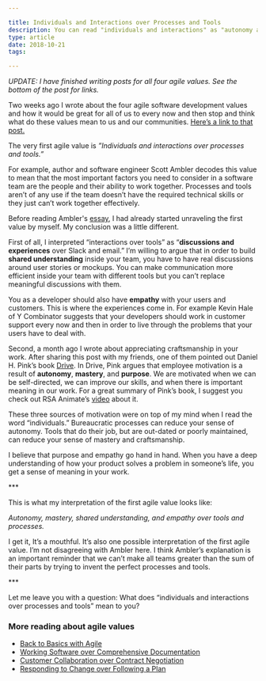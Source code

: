 ```yaml
---

title: Individuals and Interactions over Processes and Tools
description: You can read "individuals and interactions" as "autonomy and empathy"
type: article
date: 2018-10-21
tags:

---
```


*UPDATE: I have finished writing posts for all four agile values. See the bottom of the post for links.*

Two weeks ago I wrote about the four agile software development values and how it would be great for all of us to every now and then stop and think what do these values mean to us and our communities. [Here’s a link to that post.](http://www.flashover.blog/posts/back-to-basics-with-agile/)

The very first agile value is *”Individuals and interactions over processes and tools.”*

For example, author and software engineer Scott Ambler decodes this value to mean that the most important factors you need to consider in a software team are the people and their ability to work together. Processes and tools aren’t of any use if the team doesn’t have the required technical skills or they just can’t work together effectively.

Before reading Ambler's [essay](http://www.ambysoft.com/essays/agileManifesto.html), I had already started unraveling the first value by myself. My conclusion was a little different.

First of all, I interpreted “interactions over tools” as “**discussions and experiences** over Slack and email.” I’m willing to argue that in order to build **shared understanding** inside your team, you have to have real discussions around user stories or mockups. You can make communication more efficient inside your team with different tools but you can’t replace meaningful discussions with them.

You as a developer should also have **empathy** with your users and customers. This is where the experiences come in. For example Kevin Hale of Y Combinator suggests that your developers should work in customer support every now and then in order to live through the problems that your users have to deal with.

Second, a month ago I wrote about appreciating craftsmanship in your work. After sharing this post with my friends, one of them pointed out Daniel H. Pink’s book [Drive](https://www.amazon.com/Drive-Surprising-Truth-About-Motivates/dp/1594484805). In Drive, Pink argues that employee motivation is a result of **autonomy**, **mastery**, and **purpose**. We are motivated when we can be self-directed, we can improve our skills, and when there is important meaning in our work. For a great summary of Pink’s book, I suggest you check out RSA Animate’s [video](https://www.thersa.org/discover/videos/rsa-animate/2010/04/rsa-animate---drive) about it.

These three sources of motivation were on top of my mind when I read the word “individuals.” Bureaucratic processes can reduce your sense of autonomy. Tools that do their job, but are out-dated or poorly maintained, can reduce your sense of mastery and craftsmanship.

I believe that purpose and empathy go hand in hand. When you have a deep understanding of how your product solves a problem in someone’s life, you get a sense of meaning in your work.

\*\*\*

This is what my interpretation of the first agile value looks like:

*Autonomy, mastery, shared understanding, and empathy over tools and processes.*

I get it, It’s a mouthful. It’s also one possible interpretation of the first agile value. I’m not disagreeing with Ambler here. I think Ambler’s explanation is an important reminder that we can’t make all teams greater than the sum of their parts by trying to invent the perfect processes and tools.

\*\*\*

Let me leave you with a question: What does “individuals and interactions over processes and tools” mean to you?

### More reading about agile values

* [Back to Basics with Agile](/posts/back-to-basics-with-agile/)
* [Working Software over Comprehensive Documentation](/posts/working-software-over-comprehensive-documentation/)
* [Customer Collaboration over Contract Negotiation](/posts/customer-collaboration-over-contract-negotiation/)
* [Responding to Change over Following a Plan](/posts/responding-to-change-over-following-a-plan/)

